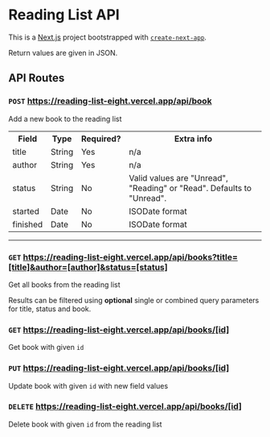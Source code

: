 # Reading List API

This is a [Next.js](https://nextjs.org/) project bootstrapped with [`create-next-app`](https://github.com/vercel/next.js/tree/canary/packages/create-next-app).

Return values are given in JSON.

## API Routes

### **`POST`** https://reading-list-eight.vercel.app/api/book

Add a new book to the reading list

<table>
    <tr>
       <th>Field</th>
       <th>Type</th>
       <th>Required?</th>
       <th>Extra info</th>
    </tr>
    <tr>
        <td>title</td>
        <td>String</td>
        <td>Yes</td>
        <td>n/a</td>
    </tr>
    <tr>
        <td>author</td>
        <td>String</td>
        <td>Yes</td>
        <td>n/a</td>
    </tr>
    <tr>
        <td>status</td>
        <td>String</td>
        <td>No</td>
        <td>Valid values are "Unread", "Reading" or "Read". Defaults to "Unread".</td>
    </tr>
    <tr>
        <td>started</td>
        <td>Date</td>
        <td>No</td>
        <td>ISODate format</td>
    </tr>
    <tr>
        <td>finished</td>
        <td>Date</td>
        <td>No</td>
        <td>ISODate format</td>
    </tr>
</table>

---

### **`GET`** https://reading-list-eight.vercel.app/api/books?title=[title]&author=[author]&status=[status]

Get all books from the reading list

Results can be filtered using **optional** single or combined query parameters for title, status and book.

### **`GET`** https://reading-list-eight.vercel.app/api/books/[id]

Get book with given `id` 

### **`PUT`** https://reading-list-eight.vercel.app/api/books/[id]

Update book with given `id` with new field values 

### **`DELETE`** https://reading-list-eight.vercel.app/api/books/[id]

Delete book with given `id` from the reading list 
